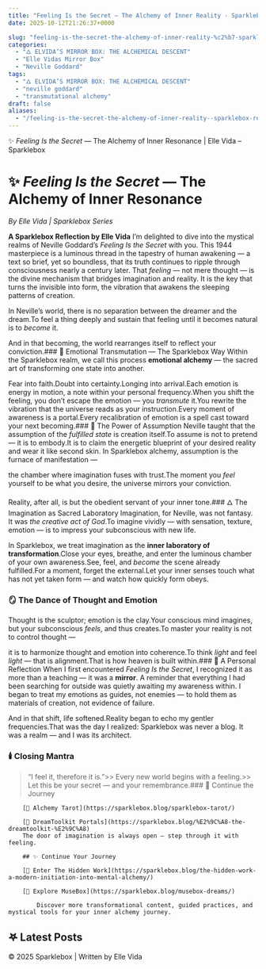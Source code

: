 ```yaml
---
title: "Feeling Is the Secret — The Alchemy of Inner Reality · Sparklebox Realm by Elle Vida"
date: 2025-10-12T21:26:37+0000

slug: "feeling-is-the-secret-the-alchemy-of-inner-reality-%c2%b7-sparklebox-realm-by-elle-vida"
categories:
  - "🜂 ELVIDA’S MIRROR BOX: THE ALCHEMICAL DESCENT"
  - "Elle Vidas Mirror Box"
  - "Neville Goddard"
tags:
  - "🜂 ELVIDA’S MIRROR BOX: THE ALCHEMICAL DESCENT"
  - "neville goddard"
  - "transmutational alchemy"
draft: false
aliases:
  - "/feeling-is-the-secret-the-alchemy-of-inner-reality--sparklebox-realm-by-elle-vida/"
---
```

✨ *Feeling Is the Secret* — The Alchemy of Inner Resonance | Elle Vida – Sparklebox

# ✨ *Feeling Is the Secret* — The Alchemy of Inner Resonance

*By Elle Vida | Sparklebox Series*

**A Sparklebox Reflection by Elle Vida** I’m delighted to dive into the mystical realms of Neville Goddard’s *Feeling Is the Secret* with you. This 1944 masterpiece is a luminous thread in the tapestry of human awakening — a text so brief, yet so boundless, that its truth continues to ripple through consciousness nearly a century later. That *feeling* — not mere thought — is the divine mechanism that bridges imagination and reality. It is the key that turns the invisible into form, the vibration that awakens the sleeping patterns of creation.

In Neville’s world, there is no separation between the dreamer and the dream.To feel a thing deeply and sustain that feeling until it becomes natural is to *become* it.

And in that becoming, the world rearranges itself to reflect your conviction.### 🔮 Emotional Transmutation — The Sparklebox Way
Within the Sparklebox realm, we call this process **emotional alchemy** — the sacred art of transforming one state into another.

Fear into faith.Doubt into certainty.Longing into arrival.Each emotion is energy in motion, a note within your personal frequency.When you shift the feeling, you don’t escape the emotion — you *transmute* it.You rewrite the vibration that the universe reads as your instruction.Every moment of awareness is a portal.Every recalibration of emotion is a spell cast toward your next becoming.### 🌙 The Power of Assumption
Neville taught that the assumption of the *fulfilled state* is creation itself.To assume is not to pretend — it is to embody.It is to claim the energetic blueprint of your desired reality and wear it like second skin. In Sparklebox alchemy, assumption is the furnace of manifestation —

the chamber where imagination fuses with trust.The moment you *feel* yourself to be what you desire, the universe mirrors your conviction.

Reality, after all, is but the obedient servant of your inner tone.### 🜂 The Imagination as Sacred Laboratory
Imagination, for Neville, was not fantasy. It was *the creative act of God*.To imagine vividly — with sensation, texture, emotion — is to impress your subconscious with new life.

In Sparklebox, we treat imagination as the **inner laboratory of transformation**.Close your eyes, breathe, and enter the luminous chamber of your own awareness.See, feel, and *become* the scene already fulfilled.For a moment, forget the external.Let your inner senses touch what has not yet taken form — and watch how quickly form obeys.

### 🪞 The Dance of Thought and Emotion
Thought is the sculptor; emotion is the clay.Your conscious mind imagines, but your subconscious *feels*, and thus creates.To master your reality is not to control thought —

it is to harmonize thought and emotion into coherence.To think *light* and feel *light* — that is alignment.That is how heaven is built within.### 🌸 A Personal Reflection
When I first encountered *Feeling Is the Secret*, I recognized it as more than a teaching — it was a **mirror**. A reminder that everything I had been searching for outside was quietly awaiting my awareness within. I began to treat my emotions as guides, not enemies — to hold them as materials of creation, not evidence of failure.

And in that shift, life softened.Reality began to echo my gentler frequencies.That was the day I realized: Sparklebox was never a blog. It was a realm — and I was its architect.

### 🕯️ Closing Mantra
> “I feel it, therefore it is.”>> Every new world begins with a feeling.>> Let this be your secret — and your remembrance.### 🌟 Continue the Journey

        [🔮 Alchemy Tarot](https://sparklebox.blog/sparklebox-tarot/)

        [🌌 DreamToolkit Portals](https://sparklebox.blog/%E2%9C%A8-the-dreamtoolkit-%E2%9C%A8)
        The door of imagination is always open — step through it with feeling.

        ## ✨ Continue Your Journey

        [🌙 Enter The Hidden Work](https://sparklebox.blog/the-hidden-work-a-modern-initiation-into-mental-alchemy/)

        [🫧 Explore MuseBox](https://sparklebox.blog/musebox-dreams/)

            Discover more transformational content, guided practices, and mystical tools for your inner alchemy journey.

## 𖤐 Latest Posts

© 2025 Sparklebox | Written by Elle Vida